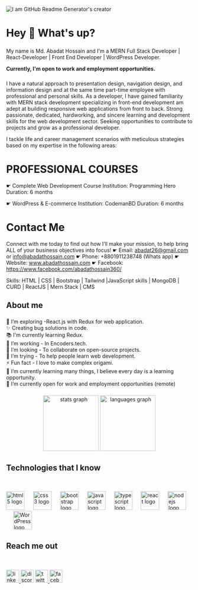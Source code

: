 
![I am GitHub Readme Generator's creator](https://media.licdn.com/dms/image/D5616AQHbv0uuqmz_zQ/profile-displaybackgroundimage-shrink_350_1400/0/1695665352644?e=1702512000&v=beta&t=NbeJt8I-CX48SrljUpcwAsrJG7SFTlj3fuu7Kh4OZcQ)

<h1 align="left">Hey 👋 What's up?</h1>

###

<p align="left">My name is Md. Abadat Hossain and I'm a MERN Full Stack Developer | React-Developer | Front End Developer | WordPress Developer.</p>
<p><strong> Currently, I'm open to work and employment opportunities.</strong> </p> 

###
I have a natural approach to presentation design, navigation design, and information design and at the same time part-time employee with professional and personal skills. As a developer, I have gained familiarity with MERN stack development specializing in front-end development am adept at building responsive web applications from front to back. Strong passionate, dedicated, hardworking, and sincere learning and development skills for the web development sector. Seeking opportunities to contribute to projects and grow as a professional developer.

I tackle life and career management scenarios with meticulous strategies based on my expertise in the following areas:

PROFESSIONAL COURSES
=================
☛ Complete Web Development Course
 Institution: Programming Hero
 Duration: 6 months

☛ WordPress & E-commerce
 Institution: CodemanBD
 Duration: 6 months

Contact Me
============
Connect with me today to find out how I’ll make your mission, to help bring ALL of your business objectives into focus!
☛ Email: abadat26@gmail.com or info@abadathossain.com
☛ Phone: +8801911238748 (Whats app) 
☛ Website: www.abadathossain.com
☛ Facebook: https://www.facebook.com/abadathossain360/

Skills: HTML | CSS | Bootstrap | Tailwind |JavaScript skills | MongoDB | CURD | ReactJS | Mern Stack | CMS










<h2 align="left">About me</h2>

###

<p align="left">🌱 I’m exploring -React.js with Redux for web application.<br>✨ Creating bug solutions in code.<br>📚 I'm currently learning Redux.<br>🎯 I’m working - In Encoders.tech.<br>👯 I’m looking - To collaborate on open-source projects.<br>🤔 I’m trying - To help people learn web development.<br>⚡ Fun fact - I love to make complex origami.<br>🌱 I’m currently learning many things, I believe every day is a learning opportunity.<br>👯 I’m currently open for work and employment opportunities (remote) </p> 

###

###

<div align="center">
  <img src="https://github-readme-stats.vercel.app/api?username=AbadatHossain&hide_title=false&hide_rank=false&show_icons=true&include_all_commits=true&count_private=true&disable_animations=false&theme=dracula&locale=en&hide_border=false" height="150" alt="stats graph"  />
  <img src="https://github-readme-stats.vercel.app/api/top-langs?username=AbadatHossain&locale=en&hide_title=false&layout=compact&card_width=320&langs_count=5&theme=dracula&hide_border=false" height="150" alt="languages graph"  />
</div>

###

<h2 align="left">Technologies that I know</h2><br><br>


<div align="left">
  <img src="https://cdn.jsdelivr.net/gh/devicons/devicon/icons/html5/html5-original.svg" height="50" alt="html5 logo"  />
  <img width="15" />

  <img src="https://cdn.jsdelivr.net/gh/devicons/devicon/icons/css3/css3-original.svg" height="50" alt="css3 logo" />
  <img width="15" />

  <img src="https://cdn.jsdelivr.net/gh/devicons/devicon/icons/bootstrap/bootstrap-original.svg" height="50" alt="bootstrap logo"  />
  <img width="15" />
  
  <img src="https://cdn.jsdelivr.net/gh/devicons/devicon/icons/javascript/javascript-original.svg" height="50" alt="javascript logo"  />
  <img width="15" />
  
  <img src="https://cdn.jsdelivr.net/gh/devicons/devicon/icons/typescript/typescript-original.svg" height="50" alt="typescript logo"  />
  <img width="15" />
  
  <img src="https://cdn.jsdelivr.net/gh/devicons/devicon/icons/react/react-original.svg" height="50" alt="react logo"  />
  <img width="15" />
  
  <img src="https://cdn.jsdelivr.net/gh/devicons/devicon/icons/nodejs/nodejs-original.svg" height="50" alt="nodejs logo"  />
  <img width="15" />
  
  <img src="https://cdn.jsdelivr.net/gh/devicons/devicon/icons/wordpress/wordpress-original.svg" height="50" alt="WordPress logo"  />
  <img width="15" />

 
</div>

###
<h2 align="left">Reach me out</h2><br><br>


<div align="left">
  <a href="https://www.linkedin.com/in/md-abadat-hossain/" target="_blank">
    <img src="https://img.shields.io/static/v1?message=LinkedIn&logo=linkedin&label=&color=0077B5&logoColor=white&labelColor=&style=for-the-badge" height="35" alt="linkedin logo"  />
  </a> 
  <img src="https://img.shields.io/static/v1?message=Discord&logo=discord&label=&color=7289DA&logoColor=white&labelColor=&style=for-the-badge" height="35" alt="discord logo"  />
  <a href="https://twitter.com/abadat26" target="_blank">
    <img src="https://img.shields.io/static/v1?message=Twitter&logo=twitter&label=&color=1DA1F2&logoColor=white&labelColor=&style=for-the-badge" height="35" alt="twitter logo"  />
  </a>
  <a href="https://www.facebook.com/abadat.hossain.7" target="_blank">
    <img src="https://img.shields.io/static/v1?message=Facebook&logo=facebook&label=&color=1877F2&logoColor=white&labelColor=&style=for-the-badge" height="35" alt="facebook logo"  />
  </a>
</div>

###





